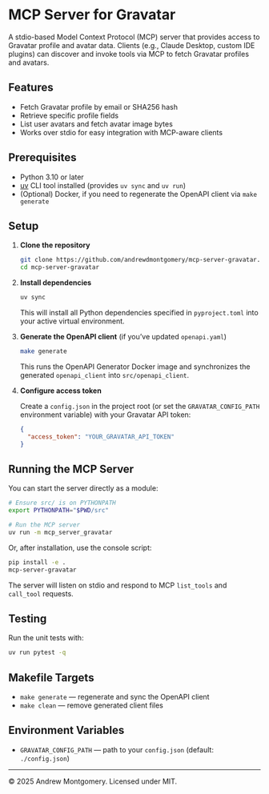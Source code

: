 # MCP Server for Gravatar

A stdio-based Model Context Protocol (MCP) server that provides access to Gravatar profile and avatar data. Clients (e.g., Claude Desktop, custom IDE plugins) can discover and invoke tools via MCP to fetch Gravatar profiles and avatars.

## Features

- Fetch Gravatar profile by email or SHA256 hash
- Retrieve specific profile fields
- List user avatars and fetch avatar image bytes
- Works over stdio for easy integration with MCP-aware clients

## Prerequisites

- Python 3.10 or later
- [uv](https://github.com/uvdevtool/uv) CLI tool installed (provides `uv sync` and `uv run`)
- (Optional) Docker, if you need to regenerate the OpenAPI client via `make generate`

## Setup

1. **Clone the repository**

   ```bash
   git clone https://github.com/andrewdmontgomery/mcp-server-gravatar.git
   cd mcp-server-gravatar
   ```

2. **Install dependencies**

   ```bash
   uv sync
   ```

   This will install all Python dependencies specified in `pyproject.toml` into your active virtual environment.

3. **Generate the OpenAPI client** (if you’ve updated `openapi.yaml`)

   ```bash
   make generate
   ```

   This runs the OpenAPI Generator Docker image and synchronizes the generated `openapi_client` into `src/openapi_client`.

4. **Configure access token**

   Create a `config.json` in the project root (or set the `GRAVATAR_CONFIG_PATH` environment variable) with your Gravatar API token:

   ```json
   {
     "access_token": "YOUR_GRAVATAR_API_TOKEN"
   }
   ```

## Running the MCP Server

You can start the server directly as a module:

```bash
# Ensure src/ is on PYTHONPATH
export PYTHONPATH="$PWD/src"

# Run the MCP server
uv run -m mcp_server_gravatar
```

Or, after installation, use the console script:

```bash
pip install -e .
mcp-server-gravatar
```

The server will listen on stdio and respond to MCP `list_tools` and `call_tool` requests.

## Testing

Run the unit tests with:

```bash
uv run pytest -q
```

## Makefile Targets

- `make generate` — regenerate and sync the OpenAPI client
- `make clean`    — remove generated client files

## Environment Variables

- `GRAVATAR_CONFIG_PATH` — path to your `config.json` (default: `./config.json`)

---

© 2025 Andrew Montgomery. Licensed under MIT.

